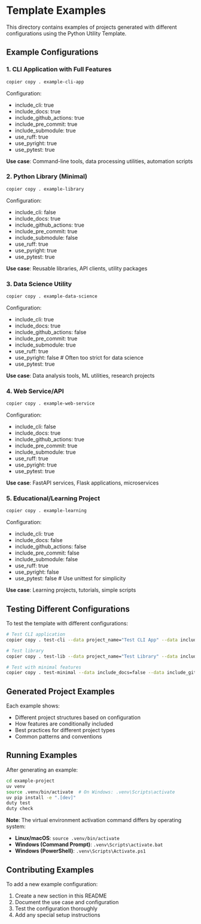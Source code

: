 # Template Examples

This directory contains examples of projects generated with different configurations using the Python Utility Template.

## Example Configurations

### 1. CLI Application with Full Features
```bash
copier copy . example-cli-app
```

Configuration:
- include_cli: true
- include_docs: true
- include_github_actions: true
- include_pre_commit: true
- include_submodule: true
- use_ruff: true
- use_pyright: true
- use_pytest: true

**Use case**: Command-line tools, data processing utilities, automation scripts

### 2. Python Library (Minimal)
```bash
copier copy . example-library
```

Configuration:
- include_cli: false
- include_docs: true
- include_github_actions: true
- include_pre_commit: true
- include_submodule: false
- use_ruff: true
- use_pyright: true
- use_pytest: true

**Use case**: Reusable libraries, API clients, utility packages

### 3. Data Science Utility
```bash
copier copy . example-data-science
```

Configuration:
- include_cli: true
- include_docs: true
- include_github_actions: false
- include_pre_commit: true
- include_submodule: true
- use_ruff: true
- use_pyright: false  # Often too strict for data science
- use_pytest: true

**Use case**: Data analysis tools, ML utilities, research projects

### 4. Web Service/API
```bash
copier copy . example-web-service
```

Configuration:
- include_cli: false
- include_docs: true
- include_github_actions: true
- include_pre_commit: true
- include_submodule: true
- use_ruff: true
- use_pyright: true
- use_pytest: true

**Use case**: FastAPI services, Flask applications, microservices

### 5. Educational/Learning Project
```bash
copier copy . example-learning
```

Configuration:
- include_cli: true
- include_docs: false
- include_github_actions: false
- include_pre_commit: false
- include_submodule: false
- use_ruff: true
- use_pyright: false
- use_pytest: false  # Use unittest for simplicity

**Use case**: Learning projects, tutorials, simple scripts

## Testing Different Configurations

To test the template with different configurations:

```bash
# Test CLI application
copier copy . test-cli --data project_name="Test CLI App" --data include_cli=true

# Test library
copier copy . test-lib --data project_name="Test Library" --data include_cli=false

# Test with minimal features
copier copy . test-minimal --data include_docs=false --data include_github_actions=false
```

## Generated Project Examples

Each example shows:
- Different project structures based on configuration
- How features are conditionally included
- Best practices for different project types
- Common patterns and conventions

## Running Examples

After generating an example:

```bash
cd example-project
uv venv
source .venv/bin/activate  # On Windows: .venv\Scripts\activate
uv pip install -e ".[dev]"
duty test
duty check
```

**Note**: The virtual environment activation command differs by operating system:
- **Linux/macOS**: `source .venv/bin/activate`
- **Windows (Command Prompt)**: `.venv\Scripts\activate.bat`
- **Windows (PowerShell)**: `.venv\Scripts\Activate.ps1`

## Contributing Examples

To add a new example configuration:

1. Create a new section in this README
2. Document the use case and configuration
3. Test the configuration thoroughly
4. Add any special setup instructions